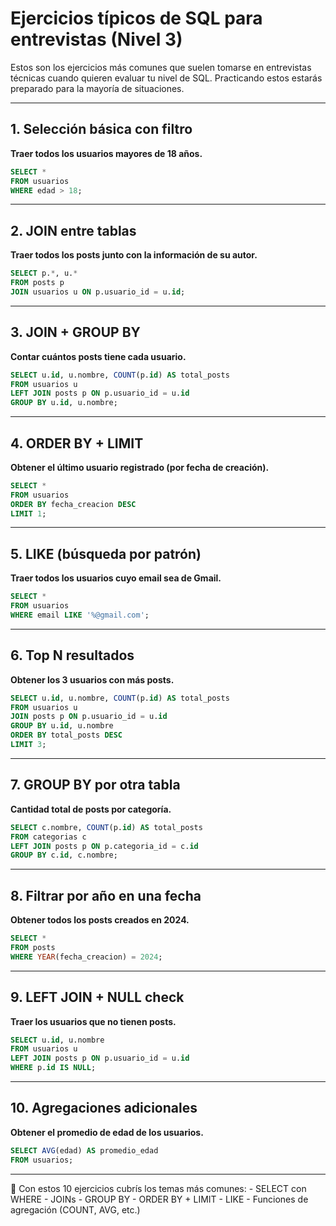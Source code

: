 # Ejercicios típicos de SQL para entrevistas (Nivel 3)

Estos son los ejercicios más comunes que suelen tomarse en entrevistas
técnicas cuando quieren evaluar tu nivel de SQL. Practicando estos
estarás preparado para la mayoría de situaciones.

------------------------------------------------------------------------

## 1. Selección básica con filtro

**Traer todos los usuarios mayores de 18 años.**

``` sql
SELECT * 
FROM usuarios
WHERE edad > 18;
```

------------------------------------------------------------------------

## 2. JOIN entre tablas

**Traer todos los posts junto con la información de su autor.**

``` sql
SELECT p.*, u.*
FROM posts p
JOIN usuarios u ON p.usuario_id = u.id;
```

------------------------------------------------------------------------

## 3. JOIN + GROUP BY

**Contar cuántos posts tiene cada usuario.**

``` sql
SELECT u.id, u.nombre, COUNT(p.id) AS total_posts
FROM usuarios u
LEFT JOIN posts p ON p.usuario_id = u.id
GROUP BY u.id, u.nombre;
```

------------------------------------------------------------------------

## 4. ORDER BY + LIMIT

**Obtener el último usuario registrado (por fecha de creación).**

``` sql
SELECT * 
FROM usuarios
ORDER BY fecha_creacion DESC
LIMIT 1;
```

------------------------------------------------------------------------

## 5. LIKE (búsqueda por patrón)

**Traer todos los usuarios cuyo email sea de Gmail.**

``` sql
SELECT * 
FROM usuarios
WHERE email LIKE '%@gmail.com';
```

------------------------------------------------------------------------

## 6. Top N resultados

**Obtener los 3 usuarios con más posts.**

``` sql
SELECT u.id, u.nombre, COUNT(p.id) AS total_posts
FROM usuarios u
JOIN posts p ON p.usuario_id = u.id
GROUP BY u.id, u.nombre
ORDER BY total_posts DESC
LIMIT 3;
```

------------------------------------------------------------------------

## 7. GROUP BY por otra tabla

**Cantidad total de posts por categoría.**

``` sql
SELECT c.nombre, COUNT(p.id) AS total_posts
FROM categorias c
LEFT JOIN posts p ON p.categoria_id = c.id
GROUP BY c.id, c.nombre;
```

------------------------------------------------------------------------

## 8. Filtrar por año en una fecha

**Obtener todos los posts creados en 2024.**

``` sql
SELECT *
FROM posts
WHERE YEAR(fecha_creacion) = 2024;
```

------------------------------------------------------------------------

## 9. LEFT JOIN + NULL check

**Traer los usuarios que no tienen posts.**

``` sql
SELECT u.id, u.nombre
FROM usuarios u
LEFT JOIN posts p ON p.usuario_id = u.id
WHERE p.id IS NULL;
```

------------------------------------------------------------------------

## 10. Agregaciones adicionales

**Obtener el promedio de edad de los usuarios.**

``` sql
SELECT AVG(edad) AS promedio_edad
FROM usuarios;
```

------------------------------------------------------------------------

📌 Con estos 10 ejercicios cubrís los temas más comunes: - SELECT con
WHERE - JOINs - GROUP BY - ORDER BY + LIMIT - LIKE - Funciones de
agregación (COUNT, AVG, etc.)
